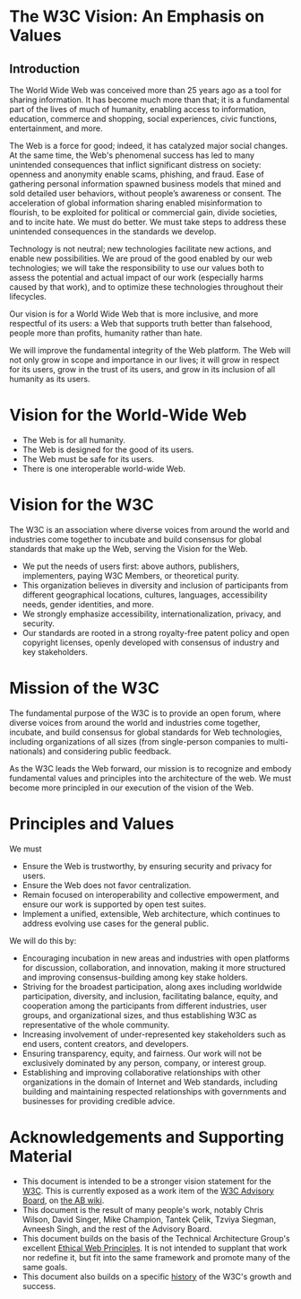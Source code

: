 # The W3C Vision: An Emphasis on Values

## Introduction
The World Wide Web was conceived more than 25 years ago 
as a tool for sharing information. 
It has become much more than that; 
it is a fundamental part of the lives of much of humanity, 
enabling access to information, education, 
commerce and shopping, social experiences, 
civic functions, entertainment, and more. 

The Web is a force for good; 
indeed, it has catalyzed major social changes. 
At the same time, the Web's phenomenal success 
has led to many unintended consequences 
that inflict significant distress on society: 
openness and anonymity enable scams, phishing, and fraud. 
Ease of gathering personal information spawned business models 
that mined and sold detailed user behaviors, 
without people’s awareness or consent. 
The acceleration of global information sharing 
enabled misinformation to flourish, 
to be exploited for political or commercial gain, 
divide societies,
and to incite hate. 
We must do better. 
We must take steps to address these unintended consequences 
in the standards we develop.

Technology is not neutral; 
new technologies facilitate new actions, and enable new possibilities. 
We are proud of the good enabled by our web technologies; 
we will take the responsibility to use our values 
both to assess the potential and actual impact of our work 
(especially harms caused by that work), 
and to optimize these technologies throughout their lifecycles.

Our vision is for a World Wide Web that is more inclusive, 
and more respectful of its users: 
a Web that supports truth better than falsehood, 
people more than profits,
humanity rather than hate.

We will improve the fundamental integrity of the Web platform. 
The Web will not only grow in scope and importance in our lives; 
it will grow in respect for its users, 
grow in the trust of its users, 
and grow in its inclusion of all humanity as its users.

# Vision for the World-Wide Web

* The Web is for all humanity.
* The Web is designed for the good of its users.
* The Web must be safe for its users.
* There is one interoperable world-wide Web.

# Vision for the W3C

The W3C is an association where diverse voices 
from around the world and industries come together 
to incubate and build consensus 
for global standards that make up the Web, 
serving the Vision for the Web.

* We put the needs of users first: 
	above authors, publishers, implementers, paying W3C Members, or theoretical purity.
* This organization believes in diversity
	and inclusion of participants from different
	geographical locations, 
	cultures,
	languages,
	accessibility needs, 
	gender identities,
	and more. 
* We strongly emphasize accessibility, 
	internationalization, 
	privacy,
	and security.
* Our standards are rooted in a strong royalty-free patent policy 
	and open copyright licenses, 
	openly developed with consensus of industry and key stakeholders.

# Mission of the W3C
The fundamental purpose of the W3C is to provide an open forum, 
where diverse voices from around the world and industries come together, 
incubate, and build consensus for global standards for Web technologies, 
including organizations of all sizes 
(from single-person companies to multi-nationals) 
and considering public feedback.

As the W3C leads the Web forward, 
our mission is to recognize and embody fundamental values and principles 
into the architecture of the web. 
We must become more principled in our execution of the vision of the Web.

# Principles and Values

We must
* Ensure the Web is trustworthy, 
	by ensuring security and privacy for users. 
* Ensure the Web does not favor centralization.
* Remain focused on interoperability and collective empowerment, 
	and ensure our work is supported by open test suites.
* Implement a unified, extensible, Web architecture, 
	which continues to address evolving use cases for the general public.

We will do this by:
* Encouraging incubation in new areas and industries 
	with open platforms for discussion, collaboration, and innovation, 
	making it more structured 
	and improving consensus-building among key stake holders.
* Striving for the broadest participation, 
	along axes including worldwide participation, diversity, and inclusion, 
	facilitating balance, equity, and cooperation 
	among the participants from different industries, 
	user groups, and organizational sizes, 
	and thus establishing W3C as representative of the whole community.
* Increasing involvement of under-represented key stakeholders 
	such as end users, content creators, and developers.
* Ensuring transparency, equity, and fairness. 
	Our work will not be exclusively dominated 
	by any person, company, or interest group.
* Establishing and improving collaborative relationships 
	with other organizations in the domain of Internet and Web standards, 
	including building and maintaining respected relationships 
	with governments and businesses for providing credible advice.

# Acknowledgements and Supporting Material

* This document is intended to be a stronger vision statement for the [W3C](https://w3.org/). 
	This is currently exposed as a work item of the [W3C Advisory Board](https://www.w3.org/2002/ab/), 
	on [the AB wiki](https://www.w3.org/wiki/AB/2021_Priorities#Vision). 
* This document is the result of many people's work, 
	notably Chris Wilson, David Singer, Mike Champion, Tantek Çelik, 
	Tzviya Siegman, Avneesh Singh, and the rest of the Advisory Board.
* This document builds on the basis of the Technical Architecture Group's 
	excellent [Ethical Web Principles](https://www.w3.org/2001/tag/doc/ethical-web-principles/). 
	It is not intended to supplant that work nor redefine it, 
	but fit into the same framework and promote many of the same goals.
* This document also builds on a specific [history](History.md) of the W3C's growth and success.
